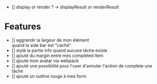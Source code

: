 - [] display or render ? -> displayResult or renderResult

# Features

- [] aggrandir la largeur de mon élément <main> quand la side bar est "caché"
- [] stylé la partie info quand aucune tâche existe
- [] ajouté du margin entre mes completed item
- [] ajouté mon avatar via webpack
- [] ajouté une possibilité pour l'user d'annuler l'action de complete une tâche
- [] ajouté un outline rouge à mes form

